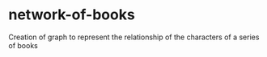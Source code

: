 # network-of-books
Creation of graph to represent the relationship of the characters of a series of books
